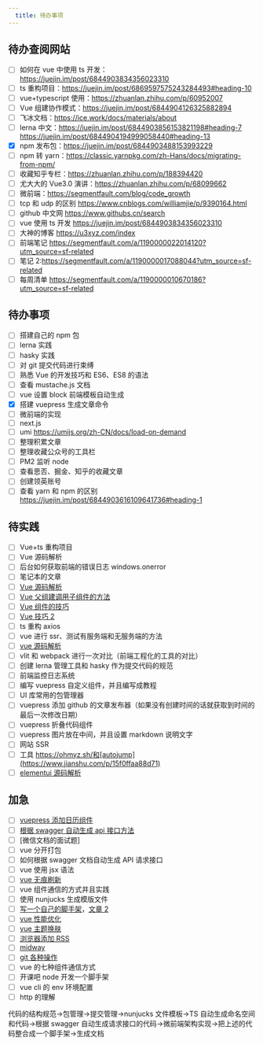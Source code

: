 ```yaml
---
  title: 待办事项
---
```


## 待办查阅网站

- [ ] 如何在 vue 中使用 ts 开发：https://juejin.im/post/6844903834356023310
- [ ] ts 重构项目：https://juejin.im/post/6869597575243284493#heading-10
- [ ] vue+typescript 使用：https://zhuanlan.zhihu.com/p/60952007
- [ ] Vue 组建协作模式：https://juejin.im/post/6844904126325882894
- [ ] 飞冰文档：https://ice.work/docs/materials/about
- [ ] lerna 中文：https://juejin.im/post/6844903856153821198#heading-7 https://juejin.im/post/6844904194999058440#heading-13
- [x] npm 发布包：https://juejin.im/post/6844903488153993229
- [ ] npm 转 yarn：https://classic.yarnpkg.com/zh-Hans/docs/migrating-from-npm/
- [ ] 收藏知乎专栏：https://zhuanlan.zhihu.com/p/188394420
- [ ] 尤大大的 Vue3.0 演讲：https://zhuanlan.zhihu.com/p/68099662
- [ ] 微前端：https://segmentfault.com/blog/code_growth
- [ ] tcp 和 udp 的区别 https://www.cnblogs.com/williamjie/p/9390164.html
- [ ] github 中文网 https://www.githubs.cn/search
- [ ] vue 使用 ts 开发 https://juejin.im/post/6844903834356023310
- [ ] 大神的博客 https://u3xyz.com/index
- [ ] 前端笔记 https://segmentfault.com/a/1190000022014120?utm_source=sf-related
- [ ] 笔记 2:https://segmentfault.com/a/1190000017088044?utm_source=sf-related
- [ ] 每周清单 https://segmentfault.com/a/1190000010670186?utm_source=sf-related

## 待办事项

- [ ] 搭建自己的 npm 包
- [ ] lerna 实践
- [ ] hasky 实践
- [ ] 对 git 提交代码进行束缚
- [ ] 熟悉 Vue 的开发技巧和 ES6、ES8 的语法
- [ ] 查看 mustache.js 文档
- [ ] vue 设置 block 前端模板自动生成
- [x] 搭建 vuepress 生成文章命令
- [ ] 微前端的实现
- [ ] next.js
- [ ] umi https://umijs.org/zh-CN/docs/load-on-demand
- [ ] 整理积累文章
- [ ] 整理收藏公众号的工具栏
- [ ] PM2 监听 node
- [ ] 查看思否、掘金、知乎的收藏文章
- [ ] 创建领英账号
- [ ] 查看 yarn 和 npm 的区别 https://juejin.im/post/6844903616109641736#heading-1

## 待实践

- [ ] Vue+ts 重构项目
- [ ] Vue 源码解析
- [ ] 后台如何获取前端的错误日志 windows.onerror
- [ ] 笔记本的文章
- [ ] [Vue 源码解析](http://www.mawen.co/question/1133?utm_campaign=PC&utm_medium=cpc&utm_source=PC&gio_link_id=GR4bqpao)
- [ ] [Vue 父组建调用子组件的方法](https://www.cnblogs.com/yuzhongyu/p/10825824.html)
- [ ] [Vue 组件的技巧](https://juejin.im/post/6844904196626448391#heading-1)
- [ ] [Vue 技巧 2](https://juejin.im/post/6844904191224184840#heading-0)
- [ ] ts 重构 axios
- [ ] vue 进行 ssr、测试有服务端和无服务端的方法
- [ ] [vue 源码解析](https://juejin.im/post/6844904181443067912)
- [ ] vlit 和 webpack 进行一次对比（前端工程化的工具的对比）
- [ ] 创建 lerna 管理工具和 hasky 作为提交代码的规范
- [ ] 前端监控日志系统
- [ ] 编写 vuepress 自定义组件，并且编写成教程
- [ ] UI 库常用的包管理器
- [ ] vuepress 添加 github 的文章发布器（如果没有创建时间的话就获取到时间的最后一次修改日期）
- [ ] vuepress 折叠代码组件
- [ ] vuepress 图片放在中间，并且设置 markdown 说明文字
- [ ] 网站 SSR
- [ ] 工具 https://ohmyz.sh/和[autojump](https://www.jianshu.com/p/15f0ffaa88d71)
- [ ] [elementui 源码解析](https://www.jianshu.com/p/91ae0724f5f3)

## 加急

- [ ] [vuepress 添加日历组件](https://blog.csdn.net/cungudafa/article/details/106420842)
- [ ] [根据 swagger 自动生成 api 接口方法](.)
- [ ] [微信文档的面试题]
- [ ] vue 分开打包
- [ ] 如何根据 swagger 文档自动生成 API 请求接口
- [ ] vue 使用 jsx 语法
- [ ] [vue 无痕刷新](https://segmentfault.com/a/1190000017038530)
- [ ] vue 组件通信的方式并且实践
- [ ] 使用 nunjucks 生成模版文件
- [ ] [写一个自己的脚手架](https://ulivz.com/2018/03/15/how-to-write-a-cute-cli-part-1/)，[文章 2](http://kmanong.top/kmn/qxw/form/article?id=6972&cate=52)
- [ ] [vue 性能优化](http://kmanong.top/kmn/qxw/form/article?id=7140&cate=52)
- [ ] [vue 主题换肤](http://kmanong.top/kmn/qxw/form/article?id=70318&cate=52)
- [ ] [浏览器添加 RSS](https://juejin.im/post/6844903760142024711)
- [ ] [midway](https://midwayjs.org/midway/)
- [ ] [git 各种操作](https://blog.csdn.net/w958796636/article/details/53611133)
- [ ] vue 的七种组件通信方式
- [ ] 开课吧 node 开发一个脚手架
- [ ] vue cli 的 env 环境配置
- [ ] http 的理解

代码的结构规范->包管理->提交管理->nunjucks 文件模板->TS 自动生成命名空间和代码->根据 swagger 自动生成请求接口的代码->微前端架构实现->把上述的代码整合成一个脚手架->生成文档
